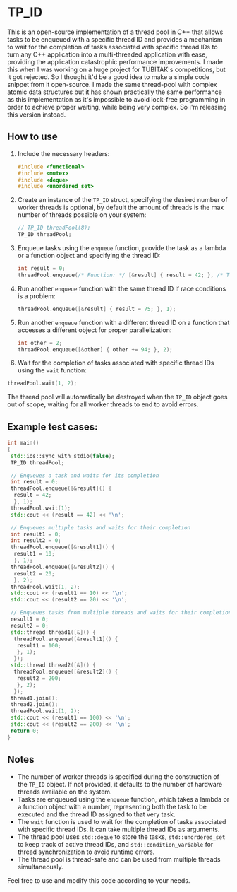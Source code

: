# TP_ID

This is an open-source implementation of a thread pool in C++ that allows tasks to be enqueued with a specific thread ID and provides a mechanism to wait for the completion of tasks associated with specific thread IDs to turn any C++ application into a multi-threaded application with ease, providing the application catastrophic performance improvements. I made this when I was working on a huge project for TÜBİTAK's competitions, but it got rejected. So I thought it'd be a good idea to make a simple code snippet from it open-source. I made the same thread-pool with complex atomic data structures but it has shown practically the same performance as this implementation as it's impossible to avoid lock-free programming in order to achieve proper waiting, while being very complex. So I'm releasing this version instead.

## How to use
1. Include the necessary headers:
   ```cpp
   #include <functional>
   #include <mutex>
   #include <deque>
   #include <unordered_set>
   ```

2. Create an instance of the `TP_ID` struct, specifying the desired number of worker threads is optional, by default the amount of threads is the max number of threads possible on your system:
   ```cpp
   // TP_ID threadPool(8);
   TP_ID threadPool;
   ```
   

3. Enqueue tasks using the `enqueue` function, provide the task as a lambda or a function object and specifying the thread ID:
   ```cpp
   int result = 0;
   threadPool.enqueue(/* Function: */ [&result] { result = 42; }, /* Thread ID: */ 1);
   ```

4. Run another `enqueue` function with the same thread ID if race conditions is a problem:
   ```cpp
   threadPool.enqueue([&result] { result = 75; }, 1);
   ```
5. Run another `enqueue` function with a different thread ID on a function that accesses a different object for proper parallelization:
   ```cpp
   int other = 2;
   threadPool.enqueue([&other] { other += 94; }, 2);
   ```
6.  Wait for the completion of tasks associated with specific thread IDs using the `wait` function:
   ```cpp
   threadPool.wait(1, 2);
   ```
The thread pool will automatically be destroyed when the `TP_ID` object goes out of scope, waiting for all worker threads to end to avoid errors.

## Example test cases:

```cpp
int main()
{
 std::ios::sync_with_stdio(false);
 TP_ID threadPool;

 // Enqueues a task and waits for its completion
 int result = 0;
 threadPool.enqueue([&result]() {
  result = 42;
  }, 1);
 threadPool.wait(1);
 std::cout << (result == 42) << '\n';

 // Enqueues multiple tasks and waits for their completion
 int result1 = 0;
 int result2 = 0;
 threadPool.enqueue([&result1]() {
  result1 = 10;
  }, 1);
 threadPool.enqueue([&result2]() {
  result2 = 20;
  }, 2);
 threadPool.wait(1, 2);
 std::cout << (result1 == 10) << '\n';
 std::cout << (result2 == 20) << '\n';

 // Enqueues tasks from multiple threads and waits for their completion
 result1 = 0;
 result2 = 0;
 std::thread thread1([&]() {
  threadPool.enqueue([&result1]() {
   result1 = 100;
   }, 1);
  });
 std::thread thread2([&]() {
  threadPool.enqueue([&result2]() {
   result2 = 200;
   }, 2);
  });
 thread1.join();
 thread2.join();
 threadPool.wait(1, 2);
 std::cout << (result1 == 100) << '\n';
 std::cout << (result2 == 200) << '\n';
 return 0;
}
```

## Notes

- The number of worker threads is specified during the construction of the `TP_ID` object. If not provided, it defaults to the number of hardware threads available on the system.
- Tasks are enqueued using the `enqueue` function, which takes a lambda or a function object with a number, representing both the task to be executed and the thread ID assigned to that very task.
- The `wait` function is used to wait for the completion of tasks associated with specific thread IDs. It can take multiple thread IDs as arguments.
- The thread pool uses `std::deque` to store the tasks, `std::unordered_set` to keep track of active thread IDs, and `std::condition_variable` for thread synchronization to avoid runtime errors.
- The thread pool is thread-safe and can be used from multiple threads simultaneously.

Feel free to use and modify this code according to your needs.
